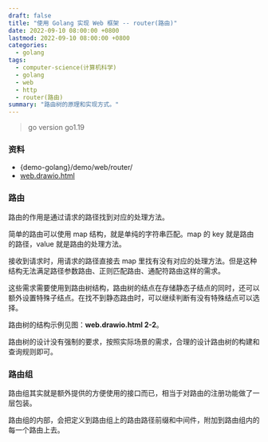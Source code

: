 ```yaml
---
draft: false
title: "使用 Golang 实现 Web 框架 -- router(路由)"
date: 2022-09-10 08:00:00 +0800
lastmod: 2022-09-10 08:00:00 +0800
categories:
  - golang
tags:
  - computer-science(计算机科学)
  - golang
  - web
  - http
  - router(路由)
summary: "路由树的原理和实现方式。"
---
```


> go version go1.19

### 资料

- {demo-golang}/demo/web/router/
- <a href="/drawio/computer-science/programming-language/golang/web.drawio.html">web.drawio.html</a>

### 路由

路由的作用是通过请求的路径找到对应的处理方法。

简单的路由可以使用 map 结构，就是单纯的字符串匹配。map 的 key 就是路由的路径，value 就是路由的处理方法。

接收到请求时，用请求的路径直接去 map 里找有没有对应的处理方法。但是这种结构无法满足路径参数路由、正则匹配路由、通配符路由这样的需求。

这些需求需要使用到路由树结构，路由树的结点在存储静态子结点的同时，还可以额外设置特殊子结点。在找不到静态路由时，可以继续判断有没有特殊结点可以选择。

路由树的结构示例见图：**web.drawio.html 2-2**。

路由树的设计没有强制的要求，按照实际场景的需求，合理的设计路由树的构建和查询规则即可。

### 路由组

路由组其实就是额外提供的方便使用的接口而已，相当于对路由的注册功能做了一层包装。

路由组的内部，会把定义到路由组上的路由路径前缀和中间件，附加到路由组内的每一个路由上去。
